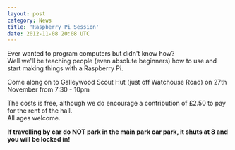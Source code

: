 ```yaml
---
layout: post
category: News
title: 'Raspberry Pi Session'
date: 2012-11-08 20:08 UTC
---
```


Ever wanted to program computers but didn't know how?  
Well we'll be teaching people (even absolute beginners) how to use and start making things with a Raspberry Pi. 
 
<!--break-->

Come along on to Galleywood Scout Hut (just off Watchouse Road) on 27th November from 7:30 - 10pm  

The costs is free, although we do encourage a contribution of £2.50 to pay for the rent of the hall.  
All ages welcome.  

**If travelling by car do NOT park in the main park car park, it shuts at 8 and you will be locked in!**